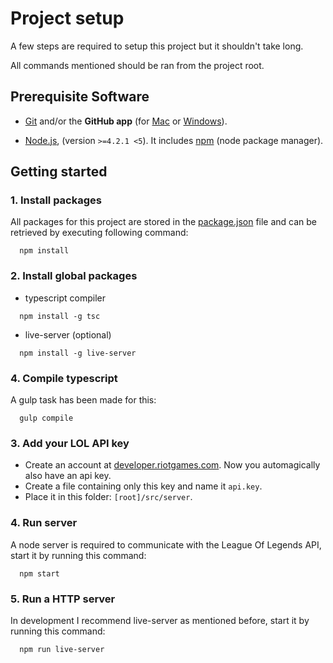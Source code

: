 # Project setup

A few steps are required to setup this project but it shouldn't take long.

All commands mentioned should be ran from the project root.

## Prerequisite Software

* [Git](http://git-scm.com) and/or the **GitHub app** (for [Mac](http://mac.github.com) or
  [Windows](http://windows.github.com)).

* [Node.js](http://nodejs.org), (version `>=4.2.1 <5`). It includes [npm](https://www.npmjs.com/) (node package manager). 

## Getting started

### 1. Install packages
All packages for this project are stored in the 
[package.json](https://github.com/SteveVanOpstal/LegendBuilder/blob/master/package.json) file and can be
retrieved by executing following command:
```
  npm install
```

### 2. Install global packages

* typescript compiler
```
  npm install -g tsc
```

* live-server (optional)
```
  npm install -g live-server
```

### 4. Compile typescript
A gulp task has been made for this:
```
  gulp compile
```

### 3. Add your LOL API key
* Create an account at [developer.riotgames.com](https://developer.riotgames.com/). Now you automagically also have an api key.
* Create a file containing only this key and name it `api.key`.
* Place it in this folder: `[root]/src/server`.

### 4. Run server
A node server is required to communicate with the League Of Legends API, start it by running this command:
```
  npm start
```

### 5. Run a HTTP server
In development I recommend live-server as mentioned before, start it by running this command:
```
  npm run live-server
```